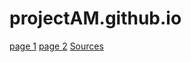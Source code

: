 # projectAM.github.io
<html>
  <head>
    <body>
      <a href="https://amenon-pvcc.github.io/projectAM.github.io/">page 1</a>
<a href="https://amenon-pvcc.github.io/projectAM.github.io/page2.html">page 2</a>
      <a href="https://amenon-pvcc.github.io/projectAM.github.io/sources.html">Sources</a>
    </body>
  </head>
</html>

